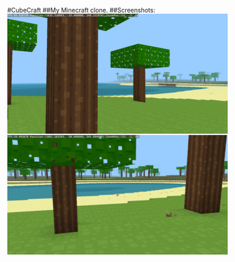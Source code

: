 #CubeCraft
##My Minecraft clone.
##Screenshots:
![alt text](https://raw.githubusercontent.com/AdamYuan/CubeCraft/master/screenshot/1.jpg)
![alt text](https://raw.githubusercontent.com/AdamYuan/CubeCraft/master/screenshot/2.jpg)
